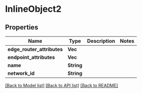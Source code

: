 # InlineObject2

## Properties

Name | Type | Description | Notes
------------ | ------------- | ------------- | -------------
**edge_router_attributes** | **Vec<String>** |  | 
**endpoint_attributes** | **Vec<String>** |  | 
**name** | **String** |  | 
**network_id** | **String** |  | 

[[Back to Model list]](../README.md#documentation-for-models) [[Back to API list]](../README.md#documentation-for-api-endpoints) [[Back to README]](../README.md)


